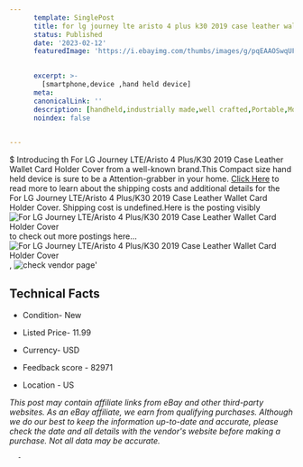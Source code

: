 ```yaml
---
      template: SinglePost
      title: for lg journey lte aristo 4 plus k30 2019 case leather wallet card holder cover
      status: Published
      date: '2023-02-12'
      featuredImage: 'https://i.ebayimg.com/thumbs/images/g/pqEAAOSwqUFhlKGv/s-l225.jpg'
       

      excerpt: >-
        [smartphone,device ,hand held device]
      meta:
      canonicalLink: ''
      description: [handheld,industrially made,well crafted,Portable,Mobile,Compact,Convenient,Lightweight,Maneuverable,Man-portable,Miniature,Carriable,Hand-held,Light,Holdable,Transportable,Mobile device,Pocket-sized,On-the-go,Wireless,Cordless,Compact size,Convenient size, smartphone,device ,hand held device]
      noindex: false
      

---
```

$
      Introducing th For LG Journey LTE/Aristo 4 Plus/K30 2019 Case Leather Wallet Card Holder Cover from a well-known brand.This Compact size hand held device is sure to be a Attention-grabber in your home. [Click Here](https://www.ebay.com/itm/285140817521?hash=item4263b79671%3Ag%3ApqEAAOSwqUFhlKGv&mkevt=1&mkcid=1&mkrid=711-53200-19255-0&campid=%253CePNCampaignId%253E&customid=%253CreferenceId%253E&toolid=10049) to read more to learn about the shipping costs and additional details for the For LG Journey LTE/Aristo 4 Plus/K30 2019 Case Leather Wallet Card Holder Cover. Shipping cost is undefined.Here is the posting visibly ![For LG Journey LTE/Aristo 4 Plus/K30 2019 Case Leather Wallet Card Holder Cover](https://i.ebayimg.com/thumbs/images/g/pqEAAOSwqUFhlKGv/s-l225.jpg) to check out more postings here... ![For LG Journey LTE/Aristo 4 Plus/K30 2019 Case Leather Wallet Card Holder Cover](https://i.ebayimg.com/images/g/pqEAAOSwqUFhlKGv/s-l1200.jpg), ![check vendor page](https://origin-galleryplus.ebayimg.com/ws/web/285140817521_2_0_1/225x225.jpg,https://origin-galleryplus.ebayimg.com/ws/web/285140817521_3_0_1/225x225.jpg,https://origin-galleryplus.ebayimg.com/ws/web/285140817521_4_0_1/225x225.jpg,https://origin-galleryplus.ebayimg.com/ws/web/285140817521_5_0_1/225x225.jpg,https://origin-galleryplus.ebayimg.com/ws/web/285140817521_6_0_1/225x225.jpg,https://origin-galleryplus.ebayimg.com/ws/web/285140817521_7_0_1/225x225.jpg,https://origin-galleryplus.ebayimg.com/ws/web/285140817521_8_0_1/225x225.jpg,https://origin-galleryplus.ebayimg.com/ws/web/285140817521_9_0_1/225x225.jpg,https://origin-galleryplus.ebayimg.com/ws/web/285140817521_10_0_1/225x225.jpg,https://origin-galleryplus.ebayimg.com/ws/web/285140817521_11_0_1/225x225.jpg,https://origin-galleryplus.ebayimg.com/ws/web/285140817521_12_0_1/225x225.jpg)'

      

 ## Technical Facts 



     
      

 - Condition- New 


      

 - Listed Price- 11.99 


      

 - Currency- USD 


      

 - Feedback score - 82971 


      

 - Location - US 


      
      

 *_This post may contain affiliate links from eBay and other third-party websites. As an eBay affiliate, we earn from qualifying purchases. Although we do our best to keep the information up-to-date and accurate, please check the date and all details with the vendor's website before making a purchase. Not all data may be accurate._*




      -
